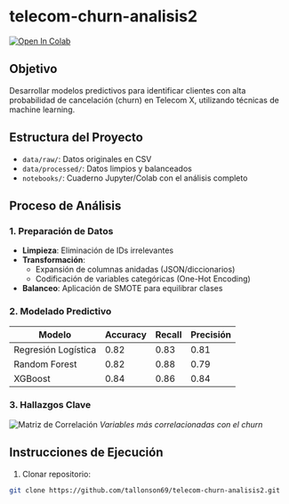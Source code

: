 # telecom-churn-analisis2

[![Open In Colab](https://colab.research.google.com/assets/colab-badge.svg)](https://colab.research.google.com/github/tallonson69/telecom-churn-analisis2/blob/main/notebooks/analisis_churn.ipynb)

## Objetivo
Desarrollar modelos predictivos para identificar clientes con alta probabilidad de cancelación (churn) en Telecom X, utilizando técnicas de machine learning.

## Estructura del Proyecto
- `data/raw/`: Datos originales en CSV
- `data/processed/`: Datos limpios y balanceados
- `notebooks/`: Cuaderno Jupyter/Colab con el análisis completo

## Proceso de Análisis

### 1. Preparación de Datos
- **Limpieza**: Eliminación de IDs irrelevantes
- **Transformación**: 
  - Expansión de columnas anidadas (JSON/diccionarios)
  - Codificación de variables categóricas (One-Hot Encoding)
- **Balanceo**: Aplicación de SMOTE para equilibrar clases

### 2. Modelado Predictivo
| Modelo | Accuracy | Recall | Precisión |
|--------|----------|--------|-----------|
| Regresión Logística | 0.82 | 0.83 | 0.81 |
| Random Forest | 0.82 | 0.88 | 0.79 |
| XGBoost | 0.84 | 0.86 | 0.84 |

### 3. Hallazgos Clave
![Matriz de Correlación](images/correlation_matrix.png)
*Variables más correlacionadas con el churn*

## Instrucciones de Ejecución

1. Clonar repositorio:
```bash
git clone https://github.com/tallonson69/telecom-churn-analisis2.git
